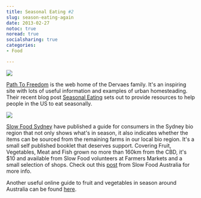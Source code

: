 ```yaml
---
title: Seasonal Eating #2
slug: season-eating-again
date: 2013-02-27
notoc: true
noread: true
socialsharing: true
categories: 
- Food

---
```

![][williampickup]

[Path To Freedom][urbanhomestead] is the web home of the Dervaes family. It's an inspiring site with lots of useful information and examples of urban homesteading. Their recent blog post [Seasonal Eating][urbanhomestead 2] sets out to provide resources to help people in the US to eat seasonally.
   
![][williampickup 2]

[Slow Food Sydney][slowfoodsydney] have published a guide for consumers in the Sydney bio region that not only shows what's in season, it also indicates whether the items can be sourced from the remaining farms in our local bio region. It's a small self published booklet that deserves support. Covering Fruit, Vegetables, Meat and Fish grown no more than 160km from the CBD, it's $10 and available from Slow Food volunteers at Farmers Markets and a small selection of shops. Check out this [post][com] from Slow Food Australia for more info.

Another useful online guide to fruit and vegetables in season around Australia can be found [here][seasonalfoodguide].

[com]: http://slowfoodaustralia.com.au/2011/04/sydneys-seasonal-food-guide/
[seasonalfoodguide]: http://seasonalfoodguide.com/sydney-nsw-seasonal-fresh-produce-guide-fruits-vegetables-in-season-availability-australia.html
[slowfoodsydney]: http://www.slowfoodsydney.com.au/
[urbanhomestead]: http://www.urbanhomestead.org
[urbanhomestead 2]: http://urbanhomestead.org/journal/2013/02/27/seasonal-eating/
[williampickup]: /uploads/2014/02/city-farm_0.png
[williampickup 2]: /uploads/2014/02/SeasonalFoodGuide.jpg